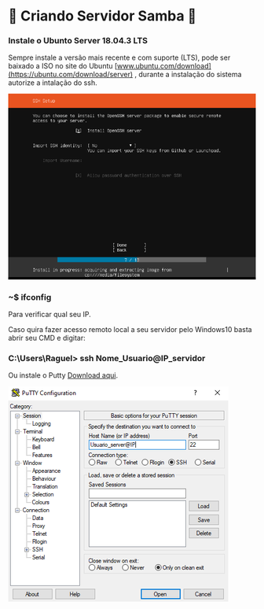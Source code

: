 # :file_folder: Criando Servidor Samba :file_folder:

### Instale o Ubunto Server 18.04.3 LTS  
Sempre instale a versão mais recente e com suporte (LTS), pode ser baixado a ISO no site do Ubuntu [www.ubuntu.com/download](https://ubuntu.com/download/server) , durante a instalação do sistema autorize a intalação do ssh.

![SSH_install.PNG](https://github.com/CaioFranzo/Server_Samba/blob/master/SSH_install.PNG?raw=true)  

### ~$ ifconfig  
Para verificar qual seu IP.

Caso quira fazer acesso remoto local a seu servidor pelo Windows10 basta abrir seu CMD e digitar:  
### C:\Users\Raguel> ssh Nome_Usuario@IP_servidor  

Ou instale o Putty [Download aqui](https://www.ssh.com/ssh/putty/download).  
  
![Putty.PNG](https://github.com/CaioFranzo/Server_Samba/blob/master/Putty.PNG?raw=true)
